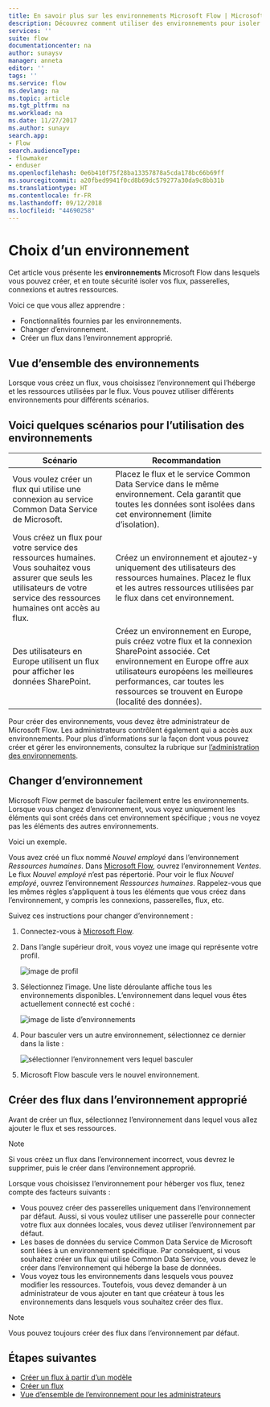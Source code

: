 ```yaml
---
title: En savoir plus sur les environnements Microsoft Flow | Microsoft Docs
description: Découvrez comment utiliser des environnements pour isoler vos flux
services: ''
suite: flow
documentationcenter: na
author: sunaysv
manager: anneta
editor: ''
tags: ''
ms.service: flow
ms.devlang: na
ms.topic: article
ms.tgt_pltfrm: na
ms.workload: na
ms.date: 11/27/2017
ms.author: sunayv
search.app:
- Flow
search.audienceType:
- flowmaker
- enduser
ms.openlocfilehash: 0e6b410f75f28ba13357878a5cda178bc66b69ff
ms.sourcegitcommit: a20fbed9941f0cd8b69dc579277a30da9c8bb31b
ms.translationtype: HT
ms.contentlocale: fr-FR
ms.lasthandoff: 09/12/2018
ms.locfileid: "44690258"
---
```

# <a name="choosing-an-environment"></a>Choix d’un environnement

Cet article vous présente les **environnements** Microsoft Flow dans lesquels vous pouvez créer, et en toute sécurité isoler vos flux, passerelles, connexions et autres ressources.

Voici ce que vous allez apprendre :

* Fonctionnalités fournies par les environnements.
* Changer d’environnement.
* Créer un flux dans l’environnement approprié.

## <a name="environments-overview"></a>Vue d’ensemble des environnements

Lorsque vous créez un flux, vous choisissez l’environnement qui l’héberge et les ressources utilisées par le flux. Vous pouvez utiliser différents environnements pour différents scénarios.

## <a name="here-are-a-few-scenarios-for-using-environments"></a>Voici quelques scénarios pour l’utilisation des environnements

Scénario|Recommandation
-----|-----
Vous voulez créer un flux qui utilise une connexion au service Common Data Service de Microsoft.|Placez le flux et le service Common Data Service dans le même environnement. Cela garantit que toutes les données sont isolées dans cet environnement (limite d’isolation).
Vous créez un flux pour votre service des ressources humaines. Vous souhaitez vous assurer que seuls les utilisateurs de votre service des ressources humaines ont accès au flux.|Créez un environnement et ajoutez-y uniquement des utilisateurs des ressources humaines. Placez le flux et les autres ressources utilisées par le flux dans cet environnement.
Des utilisateurs en Europe utilisent un flux pour afficher les données SharePoint.|Créez un environnement en Europe, puis créez votre flux et la connexion SharePoint associée. Cet environnement en Europe offre aux utilisateurs européens les meilleures performances, car toutes les ressources se trouvent en Europe (localité des données).

Pour créer des environnements, vous devez être administrateur de Microsoft Flow. Les administrateurs contrôlent également qui a accès aux environnements. Pour plus d’informations sur la façon dont vous pouvez créer et gérer les environnements, consultez la rubrique sur [l’administration des environnements](environments-overview-admin.md).

## <a name="switching-environments"></a>Changer d’environnement

Microsoft Flow permet de basculer facilement entre les environnements. Lorsque vous changez d’environnement, vous voyez uniquement les éléments qui sont créés dans cet environnement spécifique ; vous ne voyez pas les éléments des autres environnements.

Voici un exemple.

Vous avez créé un flux nommé *Nouvel employé* dans l’environnement *Ressources humaines*. Dans [Microsoft Flow](https://flow.microsoft.com), ouvrez l’environnement *Ventes*. Le flux *Nouvel employé* n’est pas répertorié. Pour voir le flux *Nouvel employé*, ouvrez l’environnement *Ressources humaines*. Rappelez-vous que les mêmes règles s’appliquent à tous les éléments que vous créez dans l’environnement, y compris les connexions, passerelles, flux, etc.

Suivez ces instructions pour changer d’environnement :

1. Connectez-vous à [Microsoft Flow](https://flow.microsoft.com).
1. Dans l’angle supérieur droit, vous voyez une image qui représente votre profil.

   ![image de profil](./media/environments-overview-maker/default-environment.png)

1. Sélectionnez l’image. Une liste déroulante affiche tous les environnements disponibles. L’environnement dans lequel vous êtes actuellement connecté est coché :

   ![image de liste d’environnements](./media/environments-overview-maker/all-environments.png)
1. Pour basculer vers un autre environnement, sélectionnez ce dernier dans la liste :

   ![sélectionner l’environnement vers lequel basculer](./media/environments-overview-maker/select-europe.png)
1. Microsoft Flow bascule vers le nouvel environnement.

## <a name="create-flows-in-the-right-environment"></a>Créer des flux dans l’environnement approprié

Avant de créer un flux, sélectionnez l’environnement dans lequel vous allez ajouter le flux et ses ressources.

> [!NOTE]
> Si vous créez un flux dans l’environnement incorrect, vous devrez le supprimer, puis le créer dans l’environnement approprié.

Lorsque vous choisissez l’environnement pour héberger vos flux, tenez compte des facteurs suivants :

* Vous pouvez créer des passerelles uniquement dans l’environnement par défaut. Aussi, si vous voulez utiliser une passerelle pour connecter votre flux aux données locales, vous devez utiliser l’environnement par défaut.
* Les bases de données du service Common Data Service de Microsoft sont liées à un environnement spécifique. Par conséquent, si vous souhaitez créer un flux qui utilise Common Data Service, vous devez le créer dans l’environnement qui héberge la base de données.
* Vous voyez tous les environnements dans lesquels vous pouvez modifier les ressources. Toutefois, vous devez demander à un administrateur de vous ajouter en tant que créateur à tous les environnements dans lesquels vous souhaitez créer des flux.

> [!NOTE]
> Vous pouvez toujours créer des flux dans l’environnement par défaut.

## <a name="next-steps"></a>Étapes suivantes

* [Créer un flux à partir d’un modèle](get-started-logic-template.md)
* [Créer un flux](get-started-logic-flow.md)
* [Vue d’ensemble de l’environnement pour les administrateurs](environments-overview-admin.md)
